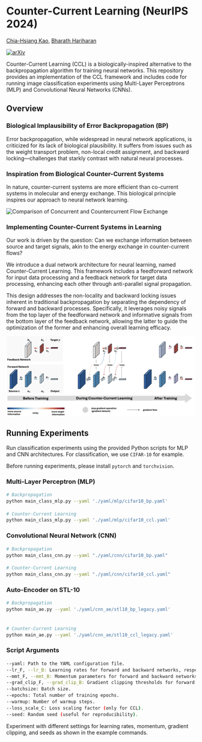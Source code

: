 # Counter-Current Learning (NeurIPS 2024)

[Chia-Hsiang Kao](https://iandrover.github.io), [Bharath Hariharan](https://www.cs.cornell.edu/~bharathh/)

[![arXiv](https://img.shields.io/badge/arXiv-Counter_Current_Learning-red)](https://arxiv.org/abs/2409.19841)

Counter-Current Learning (CCL) is a biologically-inspired alternative to the backpropagation algorithm for training neural networks. This repository provides an implementation of the CCL framework and includes code for running image classification experiments using Multi-Layer Perceptrons (MLP) and Convolutional Neural Networks (CNNs).

## Overview

### Biological Implausibility of Error Backpropagation (BP)
Error backpropagation, while widespread in neural network applications, is criticized for its lack of biological plausibility. It suffers from issues such as the weight transport problem, non-local credit assignment, and backward locking—challenges that starkly contrast with natural neural processes.

### Inspiration from Biological Counter-Current Systems
In nature, counter-current systems are more efficient than co-current systems in molecular and energy exchange. This biological principle inspires our approach to neural network learning.

![Comparison of Concurrent and Countercurrent Flow Exchange](https://upload.wikimedia.org/wikipedia/commons/thumb/0/04/Comparison_of_con-_and_counter-current_flow_exchange.jpg/400px-Comparison_of_con-_and_counter-current_flow_exchange.jpg)

### Implementing Counter-Current Systems in Learning
Our work is driven by the question: Can we exchange information between source and target signals, akin to the energy exchange in counter-current flows?

We introduce a dual network architecture for neural learning, named Counter-Current Learning. This framework includes a feedforward network for input data processing and a feedback network for target data processing, enhancing each other through anti-parallel signal propagation.

This design addresses the non-locality and backward locking issues inherent in traditional backpropagation by separating the dependency of forward and backward processes. Specifically, it leverages noisy signals from the top layer of the feedforward network and informative signals from the bottom layer of the feedback network, allowing the latter to guide the optimization of the former and enhancing overall learning efficacy.

![Counter-Current Model Architecture](./asset/fig_model_architecture.png)

## Running Experiments
Run classification experiments using the provided Python scripts for MLP and CNN architectures. For classification, we use `CIFAR-10` for example. 

Before running experiments, please install `pytorch` and `torchvision`.

### Multi-Layer Perceptron (MLP)
```bash
# Backpropagation
python main_class_mlp.py --yaml './yaml/mlp/cifar10_bp.yaml'

# Counter-Current Learning
python main_class_mlp.py --yaml './yaml/mlp/cifar10_ccl.yaml'
```

### Convolutional Neural Network (CNN)
```bash
# Backpropagation
python main_class_cnn.py --yaml "./yaml/cnn/cifar10_bp.yaml"

# Counter-Current Learning
python main_class_cnn.py --yaml "./yaml/cnn/cifar10_ccl.yaml"
```

### Auto-Encoder on STL-10
```bash
# Backpropagation
python main_ae.py --yaml './yaml/cnn_ae/stl10_bp_legacy.yaml'


# Counter-Current Learning
python main_ae.py --yaml './yaml/cnn_ae/stl10_ccl_legacy.yaml'
```

### Script Arguments
```bash
--yaml: Path to the YAML configuration file.
--lr_F, --lr_B: Learning rates for forward and backward networks, respectively.
--mmt_F, --mmt_B: Momentum parameters for forward and backward networks.
--grad_clip_F, --grad_clip_B: Gradient clipping thresholds for forward and backward networks.
--batchsize: Batch size.
--epochs: Total number of training epochs.
--warmup: Number of warmup steps.
--loss_scale_C: Loss scaling factor (only for CCL).
--seed: Random seed (useful for reproducibility).
```
Experiment with different settings for learning rates, momentum, gradient clipping, and seeds as shown in the example commands.
